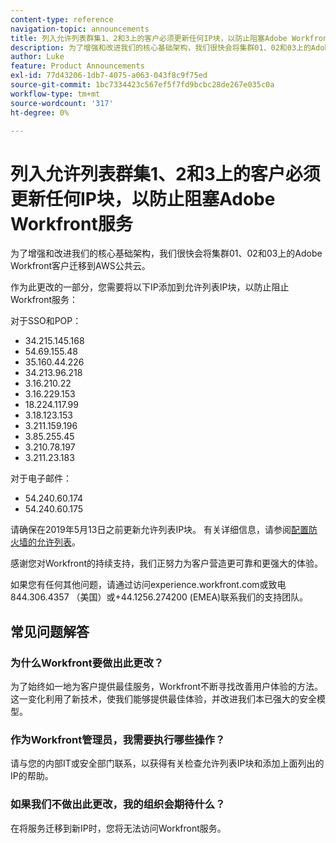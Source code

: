 ```yaml
---
content-type: reference
navigation-topic: announcements
title: 列入允许列表群集1、2和3上的客户必须更新任何IP块，以防止阻塞Adobe Workfront服务
description: 为了增强和改进我们的核心基础架构，我们很快会将集群01、02和03上的Adobe Workfront客户迁移到AWS公共云。
author: Luke
feature: Product Announcements
exl-id: 77d43206-1db7-4075-a063-043f8c9f75ed
source-git-commit: 1bc7334423c567ef5f7fd9bcbc28de267e035c0a
workflow-type: tm+mt
source-wordcount: '317'
ht-degree: 0%

---
```


# 列入允许列表群集1、2和3上的客户必须更新任何IP块，以防止阻塞Adobe Workfront服务

为了增强和改进我们的核心基础架构，我们很快会将集群01、02和03上的Adobe Workfront客户迁移到AWS公共云。

作为此更改的一部分，您需要将以下IP添加到允许列表IP块，以防止阻止Workfront服务：

对于SSO和POP：

* 34.215.145.168
* 54.69.155.48
* 35.160.44.226
* 34.213.96.218
* 3.16.210.22
* 3.16.229.153
* 18.224.117.99
* 3.18.123.153
* 3.211.159.196
* 3.85.255.45
* 3.210.78.197
* 3.211.23.183

对于电子邮件：

* 54.240.60.174
* 54.240.60.175

请确保在2019年5月13日之前更新允许列表IP块。 有关详细信息，请参阅[配置防火墙的允许列表](../../../administration-and-setup/get-started-wf-administration/configure-your-firewall.md)。

感谢您对Workfront的持续支持，我们正努力为客户营造更可靠和更强大的体验。

如果您有任何其他问题，请通过访问experience.workfront.com或致电844.306.4357 （美国）或+44.1256.274200 (EMEA)联系我们的支持团队。

## 常见问题解答

### 为什么Workfront要做出此更改？

为了始终如一地为客户提供最佳服务，Workfront不断寻找改善用户体验的方法。 这一变化利用了新技术，使我们能够提供最佳体验，并改进我们本已强大的安全模型。

### 作为Workfront管理员，我需要执行哪些操作？

请与您的内部IT或安全部门联系，以获得有关检查允许列表IP块和添加上面列出的IP的帮助。

### 如果我们不做出此更改，我的组织会期待什么？

在将服务迁移到新IP时，您将无法访问Workfront服务。
